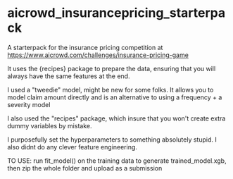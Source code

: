 # aicrowd_insurancepricing_starterpack

A starterpack for the insurance pricing competition at https://www.aicrowd.com/challenges/insurance-pricing-game

It uses the {recipes} package to prepare the data, ensuring that you will always have the same features at the end.

I used a "tweedie" model, might be new for some folks.  It allows you to model claim amount directly and  is an alternative to using a frequency + a severity model 

I also used the "recipes" package, which insure that  you won't create extra dummy variables by mistake. 

I purposefully set the hyperparameters to something absolutely stupid.  I also didnt do any clever feature engineering.  

TO USE: run fit_model() on the training data to generate trained_model.xgb, then zip the whole folder and upload as a submission
